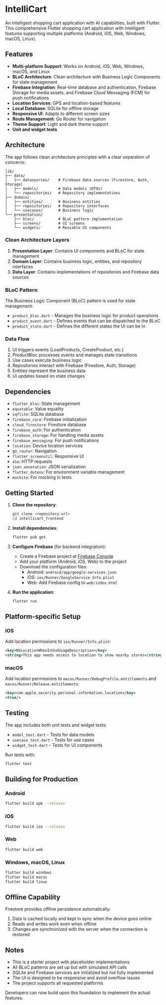# IntelliCart

An intelligent shopping cart application with AI capabilities, built with Flutter. This comprehensive Flutter shopping cart application with intelligent features supporting multiple platforms (Android, iOS, Web, Windows, macOS, Linux).

## Features

- **Multi-platform Support**: Works on Android, iOS, Web, Windows, macOS, and Linux
- **BLoC Architecture**: Clean architecture with Business Logic Components for state management
- **Firebase Integration**: Real-time database and authentication, Firebase Storage for media assets, and Firebase Cloud Messaging (FCM) for push notifications
- **Location Services**: GPS and location-based features
- **Local Database**: SQLite for offline storage
- **Responsive UI**: Adapts to different screen sizes
- **Route Management**: Go Router for navigation
- **Theme Support**: Light and dark theme support
- **Unit and widget tests**

## Architecture

The app follows clean architecture principles with a clear separation of concerns:

```
lib/
├── data/
│   ├── datasources/    # Firebase data sources (Firestore, Auth, Storage)
│   ├── models/         # Data models (DTOs)
│   └── repositories/   # Repository implementations
├── domain/
│   ├── entities/       # Business entities
│   ├── repositories/   # Repository interfaces
│   └── usecases/       # Business logic
└── presentation/
    ├── bloc/           # BLoC pattern implementation
    ├── screens/        # UI screens
    └── widgets/        # Reusable UI components
```

### Clean Architecture Layers

1. **Presentation Layer**: Contains UI components and BLoC for state management  
2. **Domain Layer**: Contains business logic, entities, and repository interfaces  
3. **Data Layer**: Contains implementations of repositories and Firebase data sources  

### BLoC Pattern

The Business Logic Component (BLoC) pattern is used for state management:

- `product_bloc.dart` - Manages the business logic for product operations  
- `product_event.dart` - Defines events that can be dispatched to the BLoC  
- `product_state.dart` - Defines the different states the UI can be in  

### Data Flow

1. UI triggers events (LoadProducts, CreateProduct, etc.)  
2. ProductBloc processes events and manages state transitions  
3. Use cases execute business logic  
4. Repositories interact with Firebase (Firestore, Auth, Storage)  
5. Entities represent the business data  
6. UI updates based on state changes  

## Dependencies

- `flutter_bloc`: State management
- `equatable`: Value equality
- `sqflite`: SQLite database
- `firebase_core`: Firebase initialization
- `cloud_firestore`: Firestore database
- `firebase_auth`: For authentication  
- `firebase_storage`: For handling media assets  
- `firebase_messaging`: For push notifications  
- `location`: Device location services
- `go_router`: Navigation
- `flutter_screenutil`: Responsive UI
- `dio`: HTTP requests
- `json_annotation`: JSON serialization
- `flutter_dotenv`: For environment variable management  
- `mockito`: For mocking in tests  

## Getting Started

1. **Clone the repository**:
   ```bash
   git clone <repository-url>
   cd intellicart_frontend
   ```

2. **Install dependencies**:
   ```bash
   flutter pub get
   ```

3. **Configure Firebase** (for backend integration):
   - Create a Firebase project at [Firebase Console](https://console.firebase.google.com)
   - Add your platform (Android, iOS, Web) to the project
   - Download the configuration files:
     - Android: `android/app/google-services.json`
     - iOS: `ios/Runner/GoogleService-Info.plist`
     - Web: Add Firebase config to `web/index.html`

4. **Run the application**:
   ```bash
   flutter run
   ```

## Platform-specific Setup

### iOS
Add location permissions to `ios/Runner/Info.plist`:
```xml
<key>NSLocationWhenInUseUsageDescription</key>
<string>This app needs access to location to show nearby stores</string>
```

### macOS
Add location permissions to `macos/Runner/DebugProfile.entitlements` and `macos/Runner/Release.entitlements`:
```xml
<key>com.apple.security.personal-information.location</key>
<true/>
```

## Testing

The app includes both unit tests and widget tests:

- `model_test.dart` - Tests for data models  
- `usecase_test.dart` - Tests for use cases  
- `widget_test.dart` - Tests for UI components  

Run tests with:
```bash
flutter test
```

## Building for Production

### Android
```bash
flutter build apk --release
```

### iOS
```bash
flutter build ios --release
```

### Web
```bash
flutter build web
```

### Windows, macOS, Linux
```bash
flutter build windows
flutter build macos
flutter build linux
```

## Offline Capability

Firestore provides offline persistence automatically:  

1. Data is cached locally and kept in sync when the device goes online  
2. Reads and writes work even when offline  
3. Changes are synchronized with the server when the connection is restored  

## Notes

- This is a starter project with placeholder implementations
- All BLoC patterns are set up but with simulated API calls
- SQLite and Firebase services are initialized but not fully implemented
- The UI is designed to be responsive and avoid overflow issues
- The project supports all requested platforms

Developers can now build upon this foundation to implement the actual features.